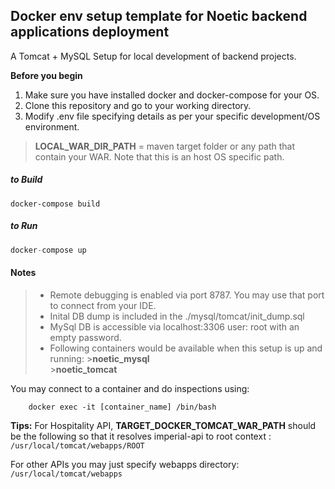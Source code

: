 ## Docker env setup template for Noetic backend applications deployment

A Tomcat + MySQL Setup for local development of backend projects.

**Before you begin**
1. Make sure you have installed docker and docker-compose for your OS.
2. Clone this repository and go to your working directory.
3. Modify .env file specifying details as per your specific development/OS environment.

> **LOCAL_WAR_DIR_PATH** = maven target folder or any path that contain your WAR. Note that this is an host OS specific path.



##### to Build
```
docker-compose build
```

##### to Run
```s
docker-compose up
```
#### <i class="icon-file"></i> Notes
> - Remote debugging is enabled via port 8787. You may use that port to connect from your IDE.
> - Inital DB dump is included in the ./mysql/tomcat/init_dump.sql
> - MySql DB is accessible via localhost:3306 user: root with an empty password. 
> - Following containers would be available when this setup is up and running:
	>**noetic_mysql**	
	>**noetic_tomcat**
	
You may connect to a container and do inspections using:
```
	docker exec -it [container_name] /bin/bash 
```

 **Tips:** 
For Hospitality API, **TARGET_DOCKER_TOMCAT_WAR_PATH** should be the following so that it resolves imperial-api to root context :
	```/usr/local/tomcat/webapps/ROOT```
	
For other APIs you may just specify webapps directory:
    ``` /usr/local/tomcat/webapps ```